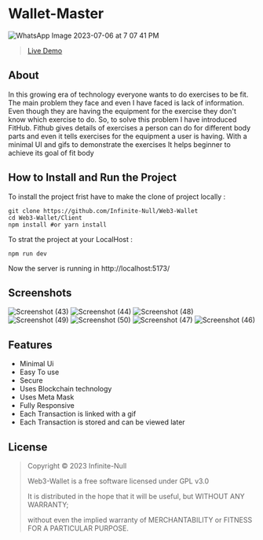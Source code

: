 # Wallet-Master

![WhatsApp Image 2023-07-06 at 7 07 41 PM](https://github.com/Infinite-Null/FitHub/assets/97950192/ac084d07-c694-4b27-9f94-6a3d2655e426)



>[Live Demo](https://fithub-fitness.web.app/)

## About

In this growing era of technology everyone wants to do exercises to be fit. The main problem they face and even I have faced is lack of information. Even though they are having the equipment for the exercise they don't know which exercise to do. So, to solve this problem I have introduced FitHub. Fithub gives details of exercises a person can do for different body parts and even it tells exercises for the equipment a user is having. With a minimal UI and gifs to demonstrate the exercises It helps beginner to achieve its goal of fit body

## How to Install and Run the Project

To install the project frist have to make the clone of project locally :

```
git clone https://github.com/Infinite-Null/Web3-Wallet
cd Web3-Wallet/Client
npm install #or yarn install
```

To strat the project at your LocalHost :

```
npm run dev
```

Now the server is running in http://localhost:5173/

## Screenshots

![Screenshot (43)](https://github.com/Infinite-Null/Wallet-Master/assets/97950192/ac7fa5d6-1ad9-4fc1-a293-c32f6677e433) ![Screenshot (44)](https://github.com/Infinite-Null/Wallet-Master/assets/97950192/2318c294-ddc6-4311-9b32-3cc1c40f9acb) ![Screenshot (48)](https://github.com/Infinite-Null/Wallet-Master/assets/97950192/4a0b9ed2-0bdd-42fe-bfb6-6318a6988bc2)
![Screenshot (49)](https://github.com/Infinite-Null/Wallet-Master/assets/97950192/010158a4-935c-4dab-a860-919370673050) ![Screenshot (50)](https://github.com/Infinite-Null/Wallet-Master/assets/97950192/b1dbfe88-86ef-45b2-b080-8a407bf16721) ![Screenshot (47)](https://github.com/Infinite-Null/Wallet-Master/assets/97950192/03bd5cdf-2a65-4688-962e-f0fed29729b4)
![Screenshot (46)](https://github.com/Infinite-Null/Wallet-Master/assets/97950192/5bf7e54a-e78c-4847-bdbf-16b57a205fcd)

## Features
* Minimal Ui
* Easy To use
* Secure
* Uses Blockchain technology
* Uses Meta Mask
* Fully Responsive
* Each Transaction is linked with a gif
* Each Transaction is stored and can be viewed later

## License
>Copyright © 2023 Infinite-Null
>
>Web3-Wallet is a free software licensed under GPL v3.0
>
>It is distributed in the hope that it will be useful, but WITHOUT ANY WARRANTY;
>
>without even the implied warranty of MERCHANTABILITY or FITNESS FOR A PARTICULAR PURPOSE.
